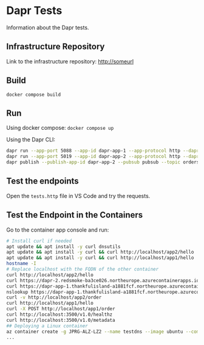 # Dapr Tests

Information about the Dapr tests.

## Infrastructure Repository

Link to the infrastructure repository: <http://someurl>

## Build

`docker compose build`

## Run

Using docker compose:
`docker compose up`

Using the Dapr CLI:

```bash
dapr run --app-port 5088 --app-id dapr-app-1 --app-protocol http --dapr-http-port 3501 -- dotnet run
dapr run --app-port 5019 --app-id dapr-app-2 --app-protocol http --dapr-http-port 3500 -- dotnet run
dapr publish --publish-app-id dapr-app-2 --pubsub pubsub --topic orders --data '{"orderId": "100"}'
```

## Test the endpoints

Open the `tests.http` file in VS Code and try the requests.

## Test the Endpoint in the Containers

Go to the container app console and run:

```bash
# Install curl if needed
apt update && apt install -y curl dnsutils
apt update && apt install -y curl && curl http://localhost/app2/hello
apt update && apt install -y curl && curl http://localhost/app1/hello
hostname -I
# Replace localhost with the FQDN of the other container
curl http://localhost/app2/hello
curl https://dapr-2.redsmoke-ba3ce026.northeurope.azurecontainerapps.io/app2/hello
curl https://dapr-app-1.thankfulisland-a1881fcf.northeurope.azurecontainerapps.io/app1/hello
nslookup https://dapr-app-1.thankfulisland-a1881fcf.northeurope.azurecontainerapps.io
curl -v http://localhost/app2/order
curl http://localhost/app1/hello
curl -X POST http://localhost/app1/order
curl http://localhost:3500/v1.0/healthz
curl http://localhost:3500/v1.0/metadata
## Deploying a Linux container
az container create -g JPRG-ALZ-LZ2 --name testdns --image ubuntu --command-line "tail -f /dev/null" --subnet  ACI-Subnet --vnet lz2spokevnet
...
```
